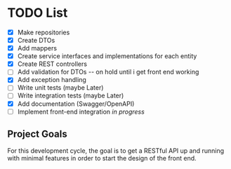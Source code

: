 # TODO List

- [x] Make repositories
- [x] Create DTOs
- [x] Add mappers
- [x] Create service interfaces and implementations for each entity
- [x] Create REST controllers
- [ ] Add validation for DTOs  -- on hold until i get front end working
- [x] Add exception handling
- [ ] Write unit tests (maybe Later)
- [ ] Write integration tests (maybe Later)
- [x] Add documentation (Swagger/OpenAPI)
- [ ] Implement front-end integration _in progress_

## Project Goals

For this development cycle, the goal is to get a RESTful API up and running with minimal features in order to start the
design of the front end.

